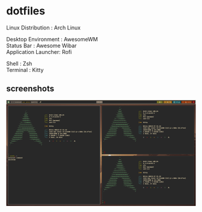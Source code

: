 # dotfiles
Linux Distribution  : Arch Linux

Desktop Environment : AwesomeWM<br/>
Status Bar          : Awesome Wibar<br/>
Application Launcher: Rofi<br/>

Shell               : Zsh<br/>
Terminal            : Kitty

## screenshots
![desktop](https://github.com/anant-357/dotfiles/blob/main/screenshots/2023-06-10-152948_1920x1080_scrot.png?raw=true)
